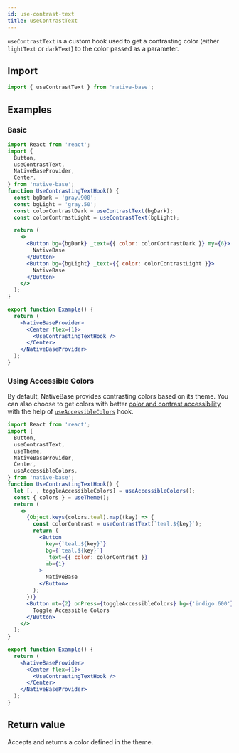 ```yaml
---
id: use-contrast-text
title: useContrastText
---
```


`useContrastText` is a custom hook used to get a contrasting color (either `lightText` or `darkText`) to the color passed as a parameter.

## Import

```jsx
import { useContrastText } from 'native-base';
```

## Examples

### Basic

```jsx isLive=true
import React from 'react';
import {
  Button,
  useContrastText,
  NativeBaseProvider,
  Center,
} from 'native-base';
function UseContrastingTextHook() {
  const bgDark = 'gray.900';
  const bgLight = 'gray.50';
  const colorContrastDark = useContrastText(bgDark);
  const colorContrastLight = useContrastText(bgLight);

  return (
    <>
      <Button bg={bgDark} _text={{ color: colorContrastDark }} my={6}>
        NativeBase
      </Button>
      <Button bg={bgLight} _text={{ color: colorContrastLight }}>
        NativeBase
      </Button>
    </>
  );
}

export function Example() {
  return (
    <NativeBaseProvider>
      <Center flex={1}>
        <UseContrastingTextHook />
      </Center>
    </NativeBaseProvider>
  );
}
```

### Using Accessible Colors

By default, NativeBase provides contrasting colors based on its theme. You can also choose to get colors with better [color and contrast accessibility](https://web.dev/color-and-contrast-accessibility/) with the help of [`useAccessibleColors`](use-accessible-colors) hook.

```jsx isLive=true
import React from 'react';
import {
  Button,
  useContrastText,
  useTheme,
  NativeBaseProvider,
  Center,
  useAccessibleColors,
} from 'native-base';
function UseContrastingTextHook() {
  let [, , toggleAccessibleColors] = useAccessibleColors();
  const { colors } = useTheme();
  return (
    <>
      {Object.keys(colors.teal).map((key) => {
        const colorContrast = useContrastText(`teal.${key}`);
        return (
          <Button
            key={`teal.${key}`}
            bg={`teal.${key}`}
            _text={{ color: colorContrast }}
            mb={1}
          >
            NativeBase
          </Button>
        );
      })}
      <Button mt={2} onPress={toggleAccessibleColors} bg={'indigo.600'}>
        Toggle Accessible Colors
      </Button>
    </>
  );
}

export function Example() {
  return (
    <NativeBaseProvider>
      <Center flex={1}>
        <UseContrastingTextHook />
      </Center>
    </NativeBaseProvider>
  );
}
```

## Return value

Accepts and returns a color defined in the theme.
